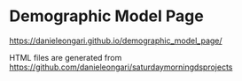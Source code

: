 # Demographic Model Page

https://danieleongari.github.io/demographic_model_page/

HTML files are generated from https://github.com/danieleongari/saturdaymorningdsprojects